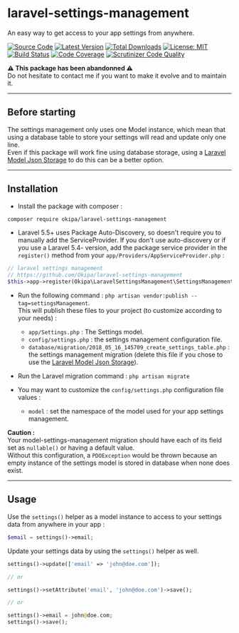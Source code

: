 # laravel-settings-management
An easy way to get access to your app settings from anywhere.

[![Source Code](https://img.shields.io/badge/source-okipa/laravel--settings--management-blue.svg)](https://github.com/Okipa/laravel-settings-management)
[![Latest Version](https://img.shields.io/github/release/okipa/laravel-settings-management.svg?style=flat-square)](https://github.com/Okipa/laravel-settings-management/releases)
[![Total Downloads](https://img.shields.io/packagist/dt/okipa/laravel-settings-management.svg?style=flat-square)](https://packagist.org/packages/okipa/laravel-settings-management)
[![License: MIT](https://img.shields.io/badge/License-MIT-blue.svg)](https://opensource.org/licenses/MIT)
[![Build Status](https://scrutinizer-ci.com/g/Okipa/laravel-settings-management/badges/build.png?b=master)](https://scrutinizer-ci.com/g/Okipa/laravel-settings-management/build-status/master)
[![Code Coverage](https://scrutinizer-ci.com/g/Okipa/laravel-settings-management/badges/coverage.png?b=master)](https://scrutinizer-ci.com/g/Okipa/laravel-settings-management/?branch=master)
[![Scrutinizer Code Quality](https://scrutinizer-ci.com/g/Okipa/laravel-settings-management/badges/quality-score.png?b=master)](https://scrutinizer-ci.com/g/Okipa/laravel-settings-management/?branch=master)

**:warning: This package has been abandonned :warning:**  
Do not hesitate to contact me if you want to make it evolve and to maintain it.

------------------------------------------------------------------------------------------------------------------------

## Before starting
The settings management only uses one Model instance, which mean that using a database table to store your settings will read and update only one line.  
Even if this package will work fine using database storage, using a [Laravel Model Json Storage](https://github.com/Okipa/laravel-model-json-storage) to do this can be a better option.

------------------------------------------------------------------------------------------------------------------------

## Installation

- Install the package with composer :
```bash
composer require okipa/laravel-settings-management
```

- Laravel 5.5+ uses Package Auto-Discovery, so doesn't require you to manually add the ServiceProvider.
If you don't use auto-discovery or if you use a Laravel 5.4- version, add the package service provider in the `register()` method from your `app/Providers/AppServiceProvider.php` :
```php
// laravel settings management
// https://github.com/Okipa/laravel-settings-management
$this->app->register(Okipa\LaravelSettingsManagement\SettingsManagementServiceProvider::class);
```

- Run the following command : `php artisan vendor:publish --tag=settingsManagement`.  
This will publish these files to your project (to customize according to your needs) :
    - `app/Settings.php` : The Settings model.
    - `config/settings.php` : the settings management configuration file.
    - `database/migration/2018_05_16_145709_create_settings_table.php` : the settings management migration (delete this file if you chose to use the [Laravel Model Json Storage](https://github.com/Okipa/laravel-model-json-storage)).

- Run the Laravel migration command : `php artisan migrate`
 
- You may want to customize the `config/settings.php` configuration file values :
    - `model` : set the namespace of the model used for your app settings management.
   
**Caution :**  
Your model-settings-management migration should have each of its field set as `nullable()` or having a default value.  
Without this configuration, a `PDOException` would be thrown because an empty instance of the settings model is stored in database when none does exist.

------------------------------------------------------------------------------------------------------------------------

## Usage

Use the `settings()` helper as a model instance to access to your settings data from anywhere in your app :
```php
$email = settings()->email;
```

Update your settings data by using the `settings()` helper as well.
```php
settings()->update(['email' => 'john@doe.com']);

// or

settings()->setAttribute('email', 'john@doe.com')->save();

// or

settings()->email = john@doe.com;
settings()->save();
```
